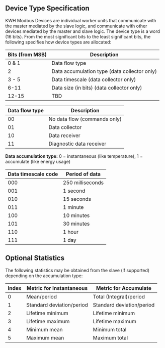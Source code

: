 ## Device Type Specification

KWH Modbus Devices are individual worker units that communicate with the master mediated by the slave logic, and communicate with other devices mediated by the master and slave logic. The device type is a word (16 bits). From the most significant bits to the least significant bits, the following specifies how device types are allocated:

| Bits (from MSB) | Description                                  |
| --------------- | -------------------------------------------- |
| 0 & 1           | Data flow type                               |
| 2               | Data accumulation type (data collector only) |
| 3 - 5           | Data timescale (data collector only)         |
| 6-11            | Data size (in bits) (data collector only)    |
| 12-15           | TBD                                          |

| Data flow type | Description                  |
| -------------- | ---------------------------- |
| 00             | No data flow (commands only) |
| 01             | Data collector               |
| 10             | Data receiver                |
| 11             | Diagnostic data receiver     |

**Data accumulation type:** 0 = instantaneous (like temperature), 1 = accumulate (like energy usage)

| Data timescale code | Period of data   |
| ------------------- | ---------------- |
| 000                 | 250 milliseconds |
| 001                 | 1 second         |
| 010                 | 15 seconds       |
| 011                 | 1 minute         |
| 100                 | 10 minutes       |
| 101                 | 30 minutes       |
| 110                 | 1 hour           |
| 111                 | 1 day            |

## Optional Statistics

The following statistics may be obtained from the slave (if supported) depending on the accumulation type:

| **Index** | **Metric for Instantaneous** | **Metric for Accumulate** |
| --------- | ---------------------------- | ------------------------- |
| 0         | Mean/period                  | Total (Integral)/period   |
| 1         | Standard deviation/period    | Standard deviation/period |
| 2         | Lifetime minimum             | Lifetime minimum          |
| 3         | Lifetime maximum             | Lifetime maximum          |
| 4         | Minimum mean                 | Minimum total             |
| 5         | Maximum mean                 | Maximum total             |

